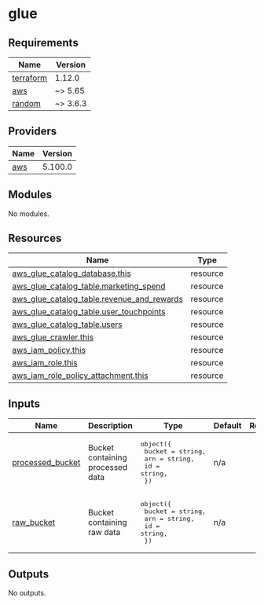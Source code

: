 # glue

<!-- BEGIN_TF_DOCS -->
## Requirements

| Name | Version |
|------|---------|
| <a name="requirement_terraform"></a> [terraform](#requirement\_terraform) | 1.12.0 |
| <a name="requirement_aws"></a> [aws](#requirement\_aws) | ~> 5.65 |
| <a name="requirement_random"></a> [random](#requirement\_random) | ~> 3.6.3 |

## Providers

| Name | Version |
|------|---------|
| <a name="provider_aws"></a> [aws](#provider\_aws) | 5.100.0 |

## Modules

No modules.

## Resources

| Name | Type |
|------|------|
| [aws_glue_catalog_database.this](https://registry.terraform.io/providers/hashicorp/aws/latest/docs/resources/glue_catalog_database) | resource |
| [aws_glue_catalog_table.marketing_spend](https://registry.terraform.io/providers/hashicorp/aws/latest/docs/resources/glue_catalog_table) | resource |
| [aws_glue_catalog_table.revenue_and_rewards](https://registry.terraform.io/providers/hashicorp/aws/latest/docs/resources/glue_catalog_table) | resource |
| [aws_glue_catalog_table.user_touchpoints](https://registry.terraform.io/providers/hashicorp/aws/latest/docs/resources/glue_catalog_table) | resource |
| [aws_glue_catalog_table.users](https://registry.terraform.io/providers/hashicorp/aws/latest/docs/resources/glue_catalog_table) | resource |
| [aws_glue_crawler.this](https://registry.terraform.io/providers/hashicorp/aws/latest/docs/resources/glue_crawler) | resource |
| [aws_iam_policy.this](https://registry.terraform.io/providers/hashicorp/aws/latest/docs/resources/iam_policy) | resource |
| [aws_iam_role.this](https://registry.terraform.io/providers/hashicorp/aws/latest/docs/resources/iam_role) | resource |
| [aws_iam_role_policy_attachment.this](https://registry.terraform.io/providers/hashicorp/aws/latest/docs/resources/iam_role_policy_attachment) | resource |

## Inputs

| Name | Description | Type | Default | Required |
|------|-------------|------|---------|:--------:|
| <a name="input_processed_bucket"></a> [processed\_bucket](#input\_processed\_bucket) | Bucket containing processed data | <pre>object({<br/>    bucket = string,<br/>    arn    = string,<br/>    id     = string,<br/>  })</pre> | n/a | yes |
| <a name="input_raw_bucket"></a> [raw\_bucket](#input\_raw\_bucket) | Bucket containing raw data | <pre>object({<br/>    bucket = string,<br/>    arn    = string,<br/>    id     = string,<br/>  })</pre> | n/a | yes |

## Outputs

No outputs.
<!-- END_TF_DOCS -->
